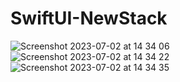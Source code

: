 # SwiftUI-NewStack

![Screenshot 2023-07-02 at 14 34 06](https://github.com/pasanbope/SwiftUI-NewStack/assets/100598653/3599a445-1022-4da6-9bbe-afc312e4899b)
![Screenshot 2023-07-02 at 14 34 22](https://github.com/pasanbope/SwiftUI-NewStack/assets/100598653/41f879b1-6277-4be7-a69a-f98554640243)
![Screenshot 2023-07-02 at 14 34 35](https://github.com/pasanbope/SwiftUI-NewStack/assets/100598653/f23c135b-1bc7-4ab2-98f4-d639926cf5d9)
